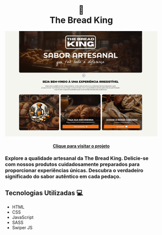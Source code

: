 <h1 align="center">
 🍞<br>The Bread King
</h1>
 
<img src="./assets/image/print-tela.PNG" alt="print projeto">

<h4 align="center"><a href="https://gabrielalencs.github.io/The-Bread-King/" target="_blank">Clique para visitar o projeto</a></h4>

 <h3>Explore a qualidade artesanal da The Bread King. Delicie-se com nossos produtos cuidadosamente preparados para proporcionar experiências únicas. Descubra o verdadeiro significado do sabor autêntico em cada pedaço.</h3>

 <h2>Tecnologias Utilizadas 💻</h2>
 
 - HTML
 - CSS
 - JavaScript
 - SASS 
 - Swiper JS
